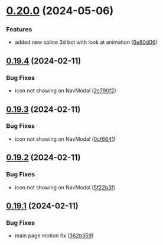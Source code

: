 # [0.20.0](https://github.com/henrynoowah/blog/compare/v0.19.4...v0.20.0) (2024-05-06)


### Features

* added new spline 3d bot with look at animation ([6e80d06](https://github.com/henrynoowah/blog/commit/6e80d064f487a5431609fe7d75f7f8fd2438480d))



## [0.19.4](https://github.com/henrynoowah/blog/compare/v0.19.3...v0.19.4) (2024-02-11)


### Bug Fixes

* icon not showing on NavModal ([2c790f2](https://github.com/henrynoowah/blog/commit/2c790f2fc94fbf3b460c0637ff7eac79226ede28))



## [0.19.3](https://github.com/henrynoowah/blog/compare/v0.19.2...v0.19.3) (2024-02-11)


### Bug Fixes

* icon not showing on NavModal ([0cf6641](https://github.com/henrynoowah/blog/commit/0cf664188ba64a77facadf775c264ddcc8023e06))



## [0.19.2](https://github.com/henrynoowah/blog/compare/v0.19.1...v0.19.2) (2024-02-11)


### Bug Fixes

* icon not showing on NavModal ([5f22b3f](https://github.com/henrynoowah/blog/commit/5f22b3f3b92c4dc6804aa524054ab30bc38acc20))



## [0.19.1](https://github.com/henrynoowah/blog/compare/v0.19.0...v0.19.1) (2024-02-11)


### Bug Fixes

* main page motion fix ([362b359](https://github.com/henrynoowah/blog/commit/362b35948923c1e761ea875d1d652a0cc078a166))



